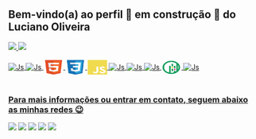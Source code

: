 ## Bem-vindo(a) ao perfil 🚧 em construção 🚧 do Luciano Oliveira

 <div>
   <a href="https://github.com/Oliveira-LE">
   <img height="180em" src="https://github-readme-stats.vercel.app/api?username=Oliveira-LE&show_icons=true&theme=cobalt&include_all_commits=true&count_private=true"/>
   <img height="180em" src="https://github-readme-stats.vercel.app/api/top-langs/?username=Oliveira-LE&layout=compact&langs_count=6&theme=cobalt"/>
</div>
    
<div style="display: inline_block"><br>
  
  <img align="center" alt="Js" height="30" width="40" src="https://cdn.jsdelivr.net/gh/devicons/devicon@latest/icons/r/r-plain.svg">         
  <img align="center" alt="Js" height="30" width="40" src="https://cdn.jsdelivr.net/gh/devicons/devicon@latest/icons/python/python-original-wordmark.svg">
  <img align="center" alt="HTML" height="30" width="40" src="https://raw.githubusercontent.com/devicons/devicon/master/icons/html5/html5-original.svg">
  <img align="center" alt="CSS" height="30" width="40" src="https://raw.githubusercontent.com/devicons/devicon/master/icons/css3/css3-original.svg">
  <img align="center" alt="Js" height="30" width="40" src="https://raw.githubusercontent.com/devicons/devicon/master/icons/javascript/javascript-plain.svg">
  <img align="center" alt="Js" height="30" width="40" src="https://cdn.jsdelivr.net/gh/devicons/devicon@latest/icons/inkscape/inkscape-original-wordmark.svg">
  <img align="center" alt="Js" height="30" width="40" src="https://cdn.jsdelivr.net/gh/devicons/devicon@latest/icons/wordpress/wordpress-plain-wordmark.svg">
  <img align="center" alt="Js" height="30" width="40" src="https://upload.wikimedia.org/wikipedia/commons/thumb/b/bf/Shiny_hex_logo.svg/208px-Shiny_hex_logo.svg.png">
  <img align="center" alt="Js" height="30" width="40" src="https://github.com/geopandas/geopandas/blob/main/doc/source/_static/logo/geopandas_icon.png">
  <img align="center" alt="Js" height="30" width="40" src="https://www.svgrepo.com/show/330457/folium.svg">
            
</div>
 
<br>
 
### Para mais informações ou entrar em contato, seguem abaixo as minhas redes 😉
 
<div> 
  <a href="https://bsky.app/profile/luciano-oliveira.bsky.social" target="_blank"><img src="https://img.shields.io/badge/-Bluesky-%23E4405F?style=for-the-badge&logo=bluesky&logoColor=white" target="_blank"></a>
  <a href="https://www.researchgate.net/profile/Luciano-Oliveira-23" target="_blank"><img src="https://img.shields.io/badge/-Reseachgate-%23E4405F?style=for-the-badge&logo=researchgate&logoColor=white" target="_blank"></a>
  <a href="https://orcid.org/0000-0002-4737-0514" target="_blank"><img src="https://img.shields.io/badge/-Orcid-%230077B5?style=for-the-badge&logo=orcid&logoColor=white" target="_blank"></a>
  <a href="https://www.linkedin.com/in/luciano-oliveira-64a6211b" target="_blank"><img src="https://img.shields.io/badge/-LinkedIn-%230077B5?style=for-the-badge&logo=linkedin&logoColor=white" target="_blank"></a>
  <a href="http://lamparinada.blogspot.com/" target="_blank"><img src="https://img.shields.io/badge/-Blogger-%230077B5?style=for-the-badge&logo=blogger&logoColor=white" target="_blank"></a>
</div>
